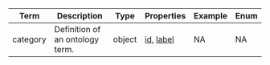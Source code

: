 |Term | Description | Type | Properties | Example | Enum|
| ---| ---| ---| ---| ---| --- |
| category | Definition of an ontology term. | object | [id](./id.md), [label](./label.md) | NA | NA|
